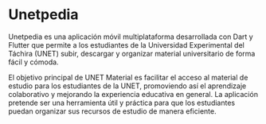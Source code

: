 # Unetpedia

Unetpedia es una aplicación móvil multiplataforma desarrollada con Dart y Flutter que permite a los estudiantes de la Universidad Experimental del Táchira (UNET) subir, descargar y organizar material universitario de forma fácil y cómoda.

El objetivo principal de UNET Material es facilitar el acceso al material de estudio para los estudiantes de la UNET, promoviendo así el aprendizaje colaborativo y mejorando la experiencia educativa en general. La aplicación pretende ser una herramienta útil y práctica para que los estudiantes puedan organizar sus recursos de estudio de manera eficiente.
